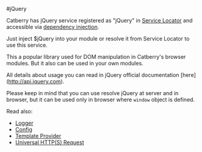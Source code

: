 #jQuery

Catberry has jQuery service registered as "jQuery" in 
[Service Locator](../service-locator.md) and accessible via 
[dependency injection](../dependency-injection.md).

Just inject $jQuery into your module or resolve it from 
Service Locator to use this service.

This a popular library used for DOM manipulation in Catberry's browser modules.
But it also can be used in your own modules.

All details about usage you can read in jQuery official documentation [here]
(http://api.jquery.com).

Please keep in mind that you can use resolve jQuery at server and in browser,
but it can be used only in browser where `window` object is defined.

Read also:

* [Logger](logger.md)
* [Config](config.md)
* [Template Provider](template-provider.md)
* [Universal HTTP(S) Request](universal-http-request.md)